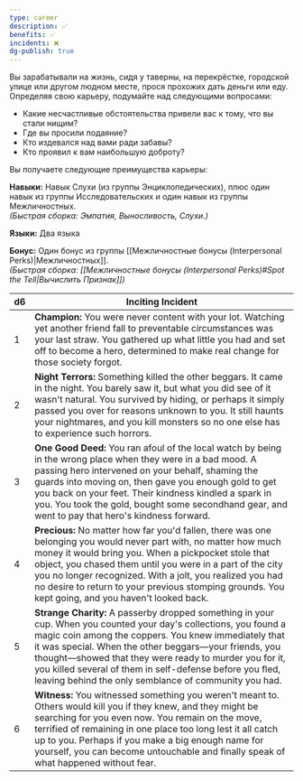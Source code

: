 ```yaml
---
type: career
description: ✅
benefits: ✅
incidents: ❌
dg-publish: true
---
```

Вы зарабатывали на жизнь, сидя у таверны, на перекрёстке, городской улице или другом людном месте, прося прохожих дать деньги или еду. Определяя свою карьеру, подумайте над следующими вопросами:
- Какие несчастливые обстоятельства привели вас к тому, что вы стали нищим?    
- Где вы просили подаяние?    
- Кто издевался над вами ради забавы?    
- Кто проявил к вам наибольшую доброту?

Вы получаете следующие преимущества карьеры:

**Навыки:** Навык Слухи (из группы Энциклопедических), плюс один навык из группы Исследовательских и один навык из группы Межличностных.  
_(Быстрая сборка: Эмпатия, Выносливость, Слухи.)_

**Языки:** Два языка

**Бонус:** Один бонус из группы [[Межличностные бонусы (Interpersonal Perks)|Межличностных]].  
_(Быстрая сборка: [[Межличностные бонусы (Interpersonal Perks)#Spot the Tell|Вычислить Признак]])_

| d6  | Inciting Incident                                                                                                                                                                                                                                                                                                                                                                                                  |
| --- | ------------------------------------------------------------------------------------------------------------------------------------------------------------------------------------------------------------------------------------------------------------------------------------------------------------------------------------------------------------------------------------------------------------------ |
| 1   | **Champion:** You were never content with your lot. Watching yet another friend fall to preventable circumstances was your last straw. You gathered up what little you had and set off to become a hero, determined to make real change for those society forgot.                                                                                                                                                  |
| 2   | **Night Terrors:** Something killed the other beggars. It came in the night. You barely saw it, but what you did see of it wasn't natural. You survived by hiding, or perhaps it simply passed you over for reasons unknown to you. It still haunts your nightmares, and you kill monsters so no one else has to experience such horrors.                                                                          |
| 3   | **One Good Deed:** You ran afoul of the local watch by being in the wrong place when they were in a bad mood. A passing hero intervened on your behalf, shaming the guards into moving on, then gave you enough gold to get you back on your feet. Their kindness kindled a spark in you. You took the gold, bought some secondhand gear, and went to pay that hero's kindness forward.                            |
| 4   | **Precious:** No matter how far you'd fallen, there was one belonging you would never part with, no matter how much money it would bring you. When a pickpocket stole that object, you chased them until you were in a part of the city you no longer recognized. With a jolt, you realized you had no desire to return to your previous stomping grounds. You kept going, and you haven't looked back.            |
| 5   | **Strange Charity:** A passerby dropped something in your cup. When you counted your day's collections, you found a magic coin among the coppers. You knew immediately that it was special. When the other beggars—your friends, you thought—showed that they were ready to murder you for it, you killed several of them in self-defense before you fled, leaving behind the only semblance of community you had. |
| 6   | **Witness:** You witnessed something you weren't meant to. Others would kill you if they knew, and they might be searching for you even now. You remain on the move, terrified of remaining in one place too long lest it all catch up to you. Perhaps if you make a big enough name for yourself, you can become untouchable and finally speak of what happened without fear.                                     |
